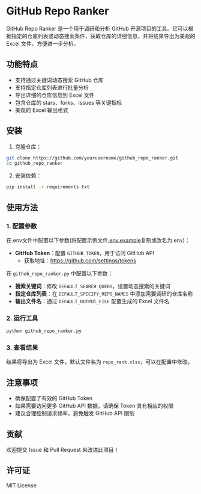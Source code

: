 # GitHub Repo Ranker

GitHub Repo Ranker 是一个用于调研和分析 GitHub 开源项目的工具。它可以根据指定的仓库列表或动态搜索条件，获取仓库的详细信息，并将结果导出为美观的 Excel 文件，方便进一步分析。

## 功能特点
- 支持通过关键词动态搜索 GitHub 仓库
- 支持指定仓库列表进行批量分析
- 导出详细的仓库信息到 Excel 文件
- 包含仓库的 stars、forks、issues 等关键指标
- 美观的 Excel 输出格式

## 安装

1. 克隆仓库：
```bash
git clone https://github.com/yourusername/github_repo_ranker.git
cd github_repo_ranker
```

2. 安装依赖：
```bash
pip install -r requirements.txt
```

## 使用方法

### 1. 配置参数
在.env文件中配置以下参数(将配置示例文件[.env.example](.env.example)复制或改名为.env)：
- **GitHub Token**：配置 `GITHUB_TOKEN`，用于访问 GitHub API
  - 获取地址：https://github.com/settings/tokens

在 `github_repo_ranker.py` 中配置以下参数：
- **搜索关键词**：修改 `DEFAULT_SEARCH_QUERY`，设置动态搜索的关键词
- **指定仓库列表**：在 `DEFAULT_SPECIFY_REPO_NAMES` 中添加需要调研的仓库名称
- **输出文件名**：通过 `DEFAULT_OUTPUT_FILE` 配置生成的 Excel 文件名

### 2. 运行工具
```bash
python github_repo_ranker.py
```

### 3. 查看结果
结果将导出为 Excel 文件，默认文件名为 `repo_rank.xlsx`，可以在配置中修改。

## 注意事项
- 确保配置了有效的 GitHub Token
- 如果需要访问更多 GitHub API 数据，请确保 Token 具有相应的权限
- 建议合理控制请求频率，避免触发 GitHub API 限制

## 贡献
欢迎提交 Issue 和 Pull Request 来改进此项目！

## 许可证
MIT License